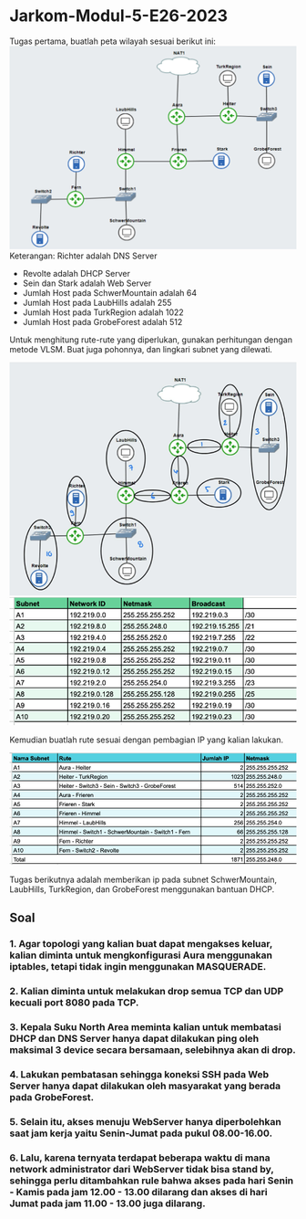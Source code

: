 # Jarkom-Modul-5-E26-2023

Tugas pertama, buatlah peta wilayah sesuai berikut ini:
<img src=soal.png>
Keterangan:	Richter adalah DNS Server
- Revolte adalah DHCP Server 
- Sein dan Stark adalah Web Server
- Jumlah Host pada SchwerMountain adalah 64
- Jumlah Host pada LaubHills adalah 255
- Jumlah Host pada TurkRegion adalah 1022
- Jumlah Host pada GrobeForest adalah 512

Untuk menghitung rute-rute yang diperlukan, gunakan perhitungan dengan metode VLSM. Buat juga pohonnya, dan lingkari subnet yang dilewati.

<img src=subnet.png>

<img src=pembagian-ip.png>

Kemudian buatlah rute sesuai dengan pembagian IP yang kalian lakukan.

<img src=rute.png>

Tugas berikutnya adalah memberikan ip pada subnet SchwerMountain, LaubHills, TurkRegion, dan GrobeForest menggunakan bantuan DHCP.

Soal
--

### 1. Agar topologi yang kalian buat dapat mengakses keluar, kalian diminta untuk mengkonfigurasi Aura menggunakan iptables, tetapi tidak ingin menggunakan MASQUERADE.

### 2. Kalian diminta untuk melakukan drop semua TCP dan UDP kecuali port 8080 pada TCP.

### 3. Kepala Suku North Area meminta kalian untuk membatasi DHCP dan DNS Server hanya dapat dilakukan ping oleh maksimal 3 device secara bersamaan, selebihnya akan di drop.

### 4. Lakukan pembatasan sehingga koneksi SSH pada Web Server hanya dapat dilakukan oleh masyarakat yang berada pada GrobeForest.

### 5. Selain itu, akses menuju WebServer hanya diperbolehkan saat jam kerja yaitu Senin-Jumat pada pukul 08.00-16.00.

### 6. Lalu, karena ternyata terdapat beberapa waktu di mana network administrator dari WebServer tidak bisa stand by, sehingga perlu ditambahkan rule bahwa akses pada hari Senin - Kamis pada jam 12.00 - 13.00 dilarang dan akses di hari Jumat pada jam 11.00 - 13.00 juga dilarang.
